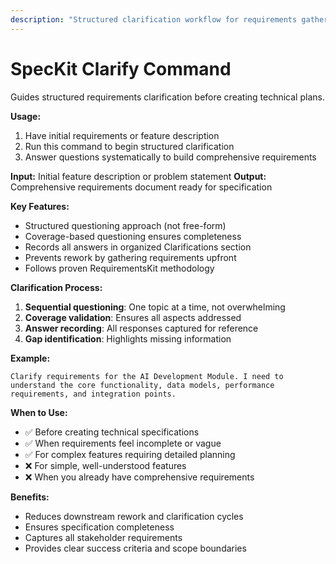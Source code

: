 ```yaml
---
description: "Structured clarification workflow for requirements gathering"
---
```


# SpecKit Clarify Command

Guides structured requirements clarification before creating technical plans.

**Usage:**
1. Have initial requirements or feature description
2. Run this command to begin structured clarification
3. Answer questions systematically to build comprehensive requirements

**Input:** Initial feature description or problem statement
**Output:** Comprehensive requirements document ready for specification

**Key Features:**
- Structured questioning approach (not free-form)
- Coverage-based questioning ensures completeness
- Records all answers in organized Clarifications section
- Prevents rework by gathering requirements upfront
- Follows proven RequirementsKit methodology

**Clarification Process:**
1. **Sequential questioning**: One topic at a time, not overwhelming
2. **Coverage validation**: Ensures all aspects addressed
3. **Answer recording**: All responses captured for reference
4. **Gap identification**: Highlights missing information

**Example:**
```
Clarify requirements for the AI Development Module. I need to understand the core functionality, data models, performance requirements, and integration points.
```

**When to Use:**
- ✅ Before creating technical specifications
- ✅ When requirements feel incomplete or vague
- ✅ For complex features requiring detailed planning
- ❌ For simple, well-understood features
- ❌ When you already have comprehensive requirements

**Benefits:**
- Reduces downstream rework and clarification cycles
- Ensures specification completeness
- Captures all stakeholder requirements
- Provides clear success criteria and scope boundaries


